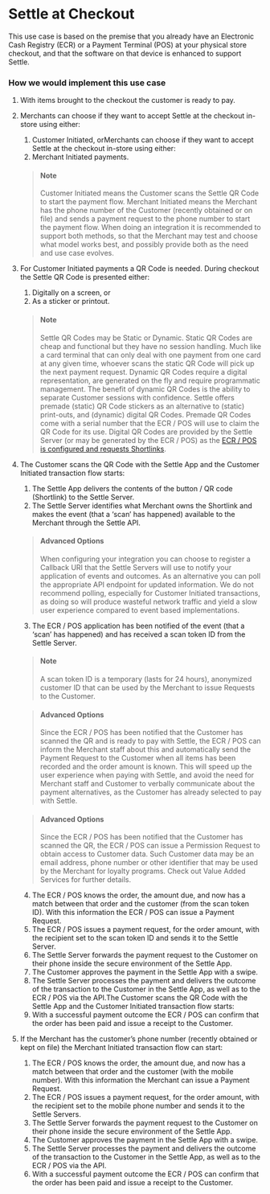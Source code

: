 # Settle at Checkout

This use case is based on the premise that you already have an Electronic Cash Registry (ECR) or a Payment Terminal (POS) at your physical store checkout, and that the software on that device is enhanced to support Settle.

### How we would implement this use case

1. With items brought to the checkout the customer is ready to pay.
2. Merchants can choose if they want to accept Settle at the checkout in-store using either:
    1. Customer Initiated, orMerchants can choose if they want to accept Settle at the checkout in-store using either:
    2. Merchant Initiated payments.

    > #### Note
    >
    > Customer Initiated means the Customer scans the Settle QR Code to start the payment flow. Merchant Initiated means the Merchant has the phone number of the Customer (recently obtained or on file) and sends a payment request to the phone number to start the payment flow. When doing an integration it is recommended to support both methods, so that the Merchant may test and choose what model works best, and possibly provide both as the need and use case evolves.

3. For Customer Initiated payments a QR Code is needed. During checkout the Settle QR Code is presented either:

    1. Digitally on a screen, or
    2. As a sticker or printout.

    > #### Note
    >
    > Settle QR Codes may be Static or Dynamic. Static QR Codes are cheap and functional but they have no session handling. Much like a card terminal that can only deal with one payment from one card at any given time, whoever scans the static QR Code will pick up the next payment request. Dynamic QR Codes require a digital representation, are generated on the fly and require programmatic management. The benefit of dynamic QR Codes is the ability to separate Customer sessions with confidence. Settle offers premade (static) QR Code stickers as an alternative to (static) print-outs, and (dynamic) digital QR Codes. Premade QR Codes come with a serial number that the ECR / POS will use to claim the QR Code for its use. Digital QR Codes are provided by the Settle Server (or may be generated by the ECR / POS) as the [ECR / POS is configured and requests Shortlinks](/merchant-api/b3A6MTUzOTU0Mjk-merchant-shortlink-create).

4. The Customer scans the QR Code with the Settle App and the Customer Initiated transaction flow starts:

    1. The Settle App delivers the contents of the button / QR code (Shortlink) to the Settle Server.
    2. The Settle Server identifies what Merchant owns the Shortlink and makes the event (that a ‘scan’ has happened) available to the Merchant through the Settle API.

    > #### Advanced Options
    >
    > When configuring your integration you can choose to register a Callback URI that the Settle Servers will use to notify your application of events and outcomes. As an alternative you can poll the appropriate API endpoint for updated information. We do not recommend polling, especially for Customer Initiated transactions, as doing so will produce wasteful network traffic and yield a slow user experience compared to event based implementations.

    3. The ECR / POS application has been notified of the event (that a ‘scan’ has happened) and has received a scan token ID from the Settle Server.

    > #### Note
    >
    > A scan token ID is a temporary (lasts for 24 hours), anonymized customer ID that can be used by the Merchant to issue Requests to the Customer.

    > #### Advanced Options
    >
    > Since the ECR / POS has been notified that the Customer has scanned the QR and is ready to pay with Settle, the ECR / POS can inform the Merchant staff about this and automatically send the Payment Request to the Customer when all items has been recorded and the order amount is known. This will speed up the user experience when paying with Settle, and avoid the need for Merchant staff and Customer to verbally communicate about the payment alternatives, as the Customer has already selected to pay with Settle.

    > #### Advanced Options
    >
    > Since the ECR / POS has been notified that the Customer has scanned the QR, the ECR / POS can issue a Permission Request to obtain access to Customer data. Such Customer data may be an email address, phone number or other identifier that may be used by the Merchant for loyalty programs. Check out Value Added Services for further details.

    4. The ECR / POS knows the order, the amount due, and now has a match between that order and the customer (from the scan token ID). With this information the ECR / POS can issue a Payment Request.
    5. The ECR / POS issues a payment request, for the order amount, with the recipient set to the scan token ID and sends it to the Settle Server.
    6. The Settle Server forwards the payment request to the Customer on their phone inside the secure environment of the Settle App.
    7. The Customer approves the payment in the Settle App with a swipe.
    8. The Settle Server processes the payment and delivers the outcome of the transaction to the Customer in the Settle App, as well as to the ECR / POS via the API.The Customer scans the QR Code with the Settle App and the Customer Initiated transaction flow starts:
    9. With a successful payment outcome the ECR / POS can confirm that the order has been paid and issue a receipt to the Customer.

5. If the Merchant has the customer’s phone number (recently obtained or kept on file) the Merchant Initiated transaction flow can start:
    1. The ECR / POS knows the order, the amount due, and now has a match between that order and the customer (with the mobile number). With this information the Merchant can issue a Payment Request.
    2. The ECR / POS issues a payment request, for the order amount, with the recipient set to the mobile phone number and sends it to the Settle Servers.
    3. The Settle Server forwards the payment request to the Customer on their phone inside the secure environment of the Settle App.
    4. The Customer approves the payment in the Settle App with a swipe.
    5. The Settle Server processes the payment and delivers the outcome of the transaction to the Customer in the Settle App, as well as to the ECR / POS via the API.
    6. With a successful payment outcome the ECR / POS can confirm that the order has been paid and issue a receipt to the Customer.
